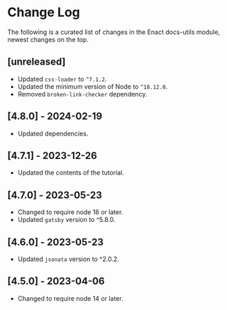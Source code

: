 # Change Log

The following is a curated list of changes in the Enact docs-utils module, newest changes on the top.

## [unreleased] 

- Updated `css-loader` to `^7.1.2`.
- Updated the minimum version of Node to `^18.12.0`.
- Removed `broken-link-checker` dependency.

## [4.8.0] - 2024-02-19

- Updated dependencies.

## [4.7.1] - 2023-12-26

- Updated the contents of the tutorial.

## [4.7.0] - 2023-05-23

- Changed to require node 18 or later.
- Updated `gatsby` version to ^5.8.0.

## [4.6.0] - 2023-05-23

- Updated `jsonata` version to ^2.0.2.

## [4.5.0] - 2023-04-06

- Changed to require node 14 or later.

